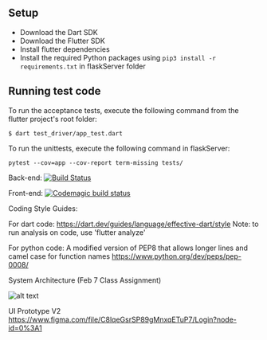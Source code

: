 ## Setup

- Download the Dart SDK
- Download the Flutter SDK
- Install flutter dependencies
- Install the required Python packages using `pip3 install -r requirements.txt` in flaskServer folder



## Running test code

To run the acceptance tests, execute the following command from the flutter project's root folder:
  ```
  $ dart test_driver/app_test.dart
  ```
To run the unittests, execute the following command in flaskServer:
  ```
  pytest --cov=app --cov-report term-missing tests/
  ```

Back-end: [![Build Status](https://travis-ci.com/smparkin/NiTheCodersSay.svg?branch=master)](https://travis-ci.com/smparkin/NiTheCodersSay)

Front-end: [![Codemagic build status](https://api.codemagic.io/apps/5ea3677d5a66a0207c95b32f/5ea3677d5a66a0207c95b32e/status_badge.svg)](https://codemagic.io/apps/5ea3677d5a66a0207c95b32f/5ea3677d5a66a0207c95b32e/latest_build)

Coding Style Guides:

For dart code: https://dart.dev/guides/language/effective-dart/style
Note: to run analysis on code, use 'flutter analyze'

For python code: A modified version of PEP8 that allows longer lines and camel case for function names https://www.python.org/dev/peps/pep-0008/

System Architecture (Feb 7 Class Assignment)

![alt text](https://github.com/smparkin/NiTheCodersSay/blob/master/DeploymentDiagram1.jpg)


UI Prototype V2
https://www.figma.com/file/C8lqeGsrSP89gMnxqETuP7/Login?node-id=0%3A1
